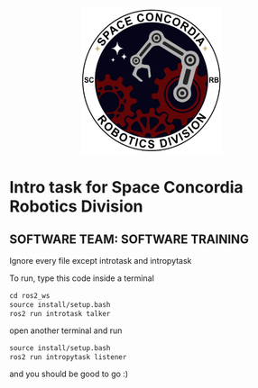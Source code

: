 <p align="center">
    <img src="img/robotics.png" alt="Robotics team logo" width="250px"/>
</p>

# Intro task for Space Concordia Robotics Division
## SOFTWARE TEAM: SOFTWARE TRAINING

Ignore every file except introtask and intropytask

To run, type this code inside a terminal
```
cd ros2_ws
source install/setup.bash
ros2 run introtask talker
```
open another terminal and run
```
source install/setup.bash
ros2 run intropytask listener
```
and you should be good to go :)
